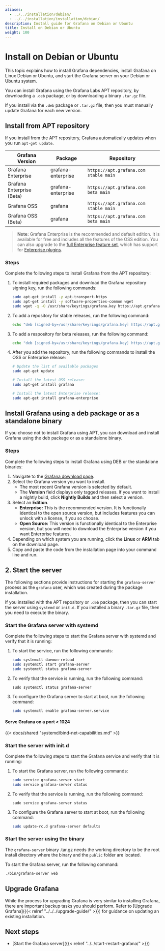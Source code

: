 ```yaml
---
aliases:
  - ../../installation/debian/
  - ../../installation/installation/debian/
description: Install guide for Grafana on Debian or Ubuntu
title: Install on Debian or Ubuntu
weight: 100
---
```


# Install on Debian or Ubuntu

This topic explains how to install Grafana dependencies, install Grafana on Linux Debian or Ubuntu, and start the Grafana server on your Debian or Ubuntu system.

You can install Grafana using the Grafana Labs APT repository, by downloading a `.deb` package, or by downloading a binary `.tar.gz` file.

If you install via the `.deb` package or `.tar.gz` file, then you must manually update Grafana for each new version.

## Install from APT repository

If you install from the APT repository, Grafana automatically updates when you run `apt-get update`.

| Grafana Version           | Package            | Repository                            |
| ------------------------- | ------------------ | ------------------------------------- |
| Grafana Enterprise        | grafana-enterprise | `https://apt.grafana.com stable main` |
| Grafana Enterprise (Beta) | grafana-enterprise | `https://apt.grafana.com beta main`   |
| Grafana OSS               | grafana            | `https://apt.grafana.com stable main` |
| Grafana OSS (Beta)        | grafana            | `https://apt.grafana.com beta main`   |

> **Note:** Grafana Enterprise is the recommended and default edition. It is available for free and includes all the features of the OSS edition. You can also upgrade to the [full Enterprise feature set](https://grafana.com/products/enterprise/?utm_source=grafana-install-page), which has support for [Enterprise plugins](https://grafana.com/grafana/plugins/?enterprise=1&utcm_source=grafana-install-page).

### Steps

Complete the following steps to install Grafana from the APT repository:

1. To install required packages and download the Grafana repository signing key, run the following commands:

   ```bash
   sudo apt-get install -y apt-transport-https
   sudo apt-get install -y software-properties-common wget
   sudo wget -q -O /usr/share/keyrings/grafana.key https://apt.grafana.com/gpg.key
   ```

1. To add a repository for stable releases, run the following command:

   ```bash
   echo "deb [signed-by=/usr/share/keyrings/grafana.key] https://apt.grafana.com stable main" | sudo tee -a /etc/apt/sources.list.d/grafana.list
   ```

1. To add a respository for beta releases, run the following command:

   ```bash
   echo "deb [signed-by=/usr/share/keyrings/grafana.key] https://apt.grafana.com beta main" | sudo tee -a /etc/apt/sources.list.d/grafana.list
   ```

1. After you add the repository, run the following commands to install the OSS or Enterprise release:

   ```bash
   # Update the list of available packages
   sudo apt-get update

   # Install the latest OSS release:
   sudo apt-get install grafana

   # Install the latest Enterprise release:
   sudo apt-get install grafana-enterprise
   ```

## Install Grafana using a deb package or as a standalone binary

If you choose not to install Grafana using APT, you can download and install Grafana using the deb package or as a standalone binary.

### Steps

Complete the following steps to install Grafana using DEB or the standalone binaries:

1. Navigate to the [Grafana download page](https://grafana.com/grafana/download).
1. Select the Grafana version you want to install.
   - The most recent Grafana version is selected by default.
   - The **Version** field displays only tagged releases. If you want to install a nightly build, click **Nightly Builds** and then select a version.
1. Select an **Edition**.
   - **Enterprise:** This is the recommended version. It is functionally identical to the open source version, but includes features you can unlock with a license, if you so choose.
   - **Open Source:** This version is functionally identical to the Enterprise version, but you will need to download the Enterprise version if you want Enterprise features.
1. Depending on which system you are running, click the **Linux** or **ARM** tab on the download page.
1. Copy and paste the code from the installation page into your command line and run.

## 2. Start the server

The following sections provide instructions for starting the `grafana-server` process as the `grafana` user, which was created during the package installation.

If you installed with the APT repository or `.deb` package, then you can start the server using `systemd` or `init.d`. If you installed a binary `.tar.gz` file, then you need to execute the binary.

### Start the Grafana server with systemd

Complete the following steps to start the Grafana server with systemd and verify that it is running:

1. To start the service, run the following commands:

   ```bash
   sudo systemctl daemon-reload
   sudo systemctl start grafana-server
   sudo systemctl status grafana-server
   ```

1. To verify that the service is running, run the following command:

   ```
   sudo systemctl status grafana-server
   ```

1. To configure the Grafana server to start at boot, run the following command:

   ```bash
   sudo systemctl enable grafana-server.service
   ```

#### Serve Grafana on a port < 1024

{{< docs/shared "systemd/bind-net-capabilities.md" >}}

### Start the server with init.d

Complete the following steps to start the Grafana service and verify that it is running:

1. To start the Grafana server, run the following commands:

   ```bash
   sudo service grafana-server start
   sudo service grafana-server status
   ```

1. To verify that the service is running, run the following command:

   ```
   sudo service grafana-server status
   ```

1. To configure the Grafana server to start at boot, run the following command:

   ```bash
   sudo update-rc.d grafana-server defaults
   ```

### Start the server using the binary

The `grafana-server` binary .tar.gz needs the working directory to be the root install directory where the binary and the `public` folder are located.

To start the Grafana server, run the following command:

```bash
./bin/grafana-server web
```

## Upgrade Grafana

While the process for upgrading Grafana is very similar to installing Grafana, there are important backup tasks you should perform. Refer to [Upgrade Grafana]({{< relref "../../../upgrade-guide/" >}}) for guidance on updating an existing installation.

## Next steps

- [Start the Grafana server]({{< relref "../../start-restart-grafana/" >}})
